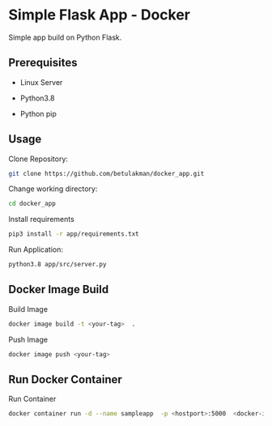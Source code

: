 

 # Simple Flask App - Docker 

 Simple app build on Python Flask. 


## Prerequisites 

* Linux Server 

* Python3.8

* Python pip


## Usage

Clone Repository:

```bash 
git clone https://github.com/betulakman/docker_app.git
```

Change working directory:
``` bash
cd docker_app
```

Install requirements

```bash
pip3 install -r app/requirements.txt
```

Run Application:

```bash
python3.8 app/src/server.py
```


## Docker Image Build

Build Image
```bash
docker image build -t <your-tag>  . 
```

Push Image 
```bash 
docker image push <your-tag>
```

## Run Docker Container

Run Container
```bash
docker container run -d --name sampleapp  -p <hostport>:5000  <docker-image>
```

